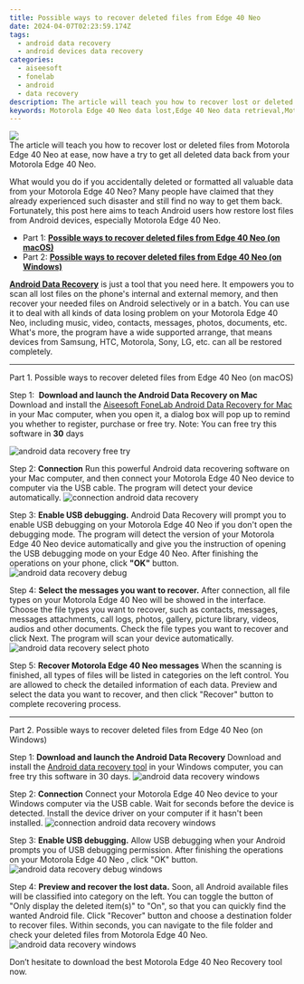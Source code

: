 ```yaml
---
title: Possible ways to recover deleted files from Edge 40 Neo
date: 2024-04-07T02:23:59.174Z
tags: 
  - android data recovery
  - android devices data recovery
categories: 
  - aiseesoft
  - fonelab
  - android
  - data recovery
description: The article will teach you how to recover lost or deleted files from Motorola Edge 40 Neo at ease, now have a try to get all deleted data back from your Motorola Edge 40 Neo.
keywords: Motorola Edge 40 Neo data lost,Edge 40 Neo data retrieval,Motorola files lost,Motorola data retrieval,Motorola Edge 40 Neo data retrieval,Motorola Edge 40 Neo files lost,my data deleted from Motorola how to undo data,how do i recover data on Motorola Edge 40 Neo,restore data when deleted in Motorola Edge 40 Neo,Motorola Edge 40 Neo delete data recover,Motorola Edge 40 Neo all data delete,how to restore your files from Motorola
---
```


<img src="https://img0mobiles.techidaily.com/images/best-assets/devices/motorola/motorola-edge-40-neo/2.jpg" class="atpl-imgstyle"  />

<div class="atpl-content atpl-for-fonelab-android recover-data">

<div class="atpl-post-description-part-1">
The article will teach you how to recover lost or deleted files from Motorola Edge 40 Neo at ease, now have a try to get all deleted data back from your Motorola Edge 40 Neo.
</div>
<div class="atpl-post-device-model-description">

</div>




<div class="atpl-post-description-part-2">
<div class="tpl-content-sub-paragraph-normal">
  <p>
    What would you do if you accidentally deleted or formatted all valuable data from your Motorola Edge 40 Neo? Many people have claimed that they already experienced such disaster and still find no way to get them back. Fortunately, this post here aims to teach Android users how restore lost files from Android devices, especially Motorola Edge 40 Neo.
  </p>
</div>
</div>


<ul>
  <li>Part 1: <strong><a href="#p1">Possible ways to recover deleted files from Edge 40 Neo (on macOS)</a></strong></li>
  <li>Part 2: <strong><a href="#p2">Possible ways to recover deleted files from Edge 40 Neo (on Windows)</a></strong></li>
</ul>


<div class="atpl-post-description-part-3">
<div class="tpl-content-sub-paragraph-normal">
  <p>
    <a href="https://tools.techidaily.com/aiseesoft-android-data-recovery/" ><strong>Android Data Recovery</strong></a> is just a tool that you need here. It empowers you to scan all lost files on the phone's internal and external memory, and then recover your needed files on Android selectively or in a batch. You can use it to deal with all kinds of data losing problem on your Motorola Edge 40 Neo, including music, video, contacts, messages, photos, documents, etc. What's more, the program have a wide supported arrange, that means devices from Samsung, HTC, Motorola, Sony, LG, etc. can all be restored completely.
  </p>
</div>
</div>


<!-- Part 1 -->
<a id="p1" name="p1" ></a><hr>

<div>
  <span class="atpl-step-part-style">Part 1. Possible ways to recover deleted files from Edge 40 Neo (on macOS)</span>
</div>  

<span class="atpl-stepstyle-a"><span>Step 1: </span></span> <strong>Download and launch the Android Data Recovery on Mac</strong>
Download and install the <a href="https://tools.techidaily.com/aiseesoft-android-data-recovery-for-mac/" >Aiseesoft FoneLab Android Data Recovery for Mac</a> in your Mac computer, when you open it, a dialog box will pop up to remind you whether to register, purchase or free try.
Note: You can free try this software in <strong>30</strong> days

<img src="https://tools.techidaily.com/images/apps/aiseesoft/android-data-recovery/mac-free-try.png" class="atpl-imgstyle" alt="android data recovery free try" />

<span class="atpl-stepstyle-a"><span>Step 2: </span></span> <strong>Connection</strong>
Run this powerful Android data recovering software on your Mac computer, and then connect your Motorola Edge 40 Neo device to computer via the USB cable. The program will detect your device automatically.
<img src="https://tools.techidaily.com/images/apps/aiseesoft/android-data-recovery/mac-connection-interface.jpg" class="atpl-imgstyle" alt="connection android data recovery" />

<span class="atpl-stepstyle-a"><span>Step 3: </span></span> <strong>Enable USB debugging.</strong>
Android Data Recovery will prompt you to enable USB debugging on your Motorola Edge 40 Neo  if you don't open the debugging mode. The program will detect the version of your Motorola Edge 40 Neo device automatically and give you the instruction of opening the USB debugging mode on your Edge 40 Neo. After finishing the operations on your phone, click <strong>"OK"</strong> button.
<img src="https://tools.techidaily.com/images/apps/aiseesoft/android-data-recovery/mac-android-usb-debug.jpg"  class="atpl-imgstyle" alt="android data recovery debug" />

<span class="atpl-stepstyle-a"><span>Step 4: </span></span> <strong>Select the messages you want to recover.</strong>
After connection, all file types on your Motorola Edge 40 Neo will be showed in the interface. Choose the file types you want to recover, such as contacts, messages, messages attachments, call logs, photos, gallery, picture library, videos, audios and other documents. Check the file types you want to recover and click Next. The program will scan your device automatically.
<img src="https://tools.techidaily.com/images/apps/aiseesoft/android-data-recovery/mac-choose-type-photos.jpg" class="atpl-imgstyle" alt="android data recovery select photo" />

<span class="atpl-stepstyle-a"><span>Step 5: </span></span> <strong>Recover Motorola Edge 40 Neo messages</strong>
When the scanning is finished, all types of files will be listed in categories on the left control. You are allowed to check the detailed information of each data. Preview and select the data you want to recover, and then click "Recover" button to complete recovering process.


<a id="p2" name="p2"></a><hr>

<!-- Part 2 -->
<div>
  <span class="atpl-step-part-style">Part 2. Possible ways to recover deleted files from Edge 40 Neo (on Windows)</span>
</div>

<span class="atpl-stepstyle-a"><span>Step 1: </span></span> <strong>Download and launch the Android Data Recovery</strong>
Download and install the <a href="https://tools.techidaily.com/aiseesoft-android-data-recovery-for-win/" >Android data recovery tool</a> in your Windows computer, you can free try this software in 30 days.
<img src="https://tools.techidaily.com/images/apps/aiseesoft/android-data-recovery/win-start-interface.png"  class="atpl-imgstyle" alt="android data recovery windows" />

<span class="atpl-stepstyle-a"><span>Step 2: </span></span> <strong>Connection</strong>
Connect your Motorola Edge 40 Neo device to your Windows computer via the USB cable. Wait for seconds before the device is detected. Install the device driver on your computer if it hasn't been installed.
<img src="https://tools.techidaily.com/images/apps/aiseesoft/android-data-recovery/win-connection-interface.png" class="atpl-imgstyle" alt="connection android data recovery windows" />

<span class="atpl-stepstyle-a"><span>Step 3: </span></span> <strong>Enable USB debugging.</strong>
Allow USB debugging when your Android prompts you of USB debugging permission. After finishing the operations on your Motorola Edge 40 Neo , click "OK" button.
<img src="https://tools.techidaily.com/images/apps/aiseesoft/android-data-recovery/win-android-usb-debug.png" class="atpl-imgstyle" alt="android data recovery debug windows" />

<span class="atpl-stepstyle-a"><span>Step 4: </span></span> <strong>Preview and recover the lost data.</strong>
Soon, all Android available files will be classified into category on the left. You can toggle the button of "Only display the deleted item(s)" to "On", so that you can quickly find the wanted Android file. Click "Recover" button and choose a destination folder to recover files. Within seconds, you can navigate to the file folder and check your deleted files from Motorola Edge 40 Neo.
<img src="https://tools.techidaily.com/images/apps/aiseesoft/android-data-recovery/win-recover-photos.png" class="atpl-imgstyle" alt="android data recovery windows" />

<div class="atpl-post-description-part-4">
<div class="tpl-content-sub-paragraph-normal">
    <p>
        Don’t hesitate to download the best Motorola Edge 40 Neo Recovery tool now.
    </p>
</div>
</div>


<ins class="adsbygoogle"
     style="display:block"
     data-ad-client="ca-pub-7571918770474297"
     data-ad-slot="8358498916"
     data-ad-format="auto"
     data-full-width-responsive="true"></ins>



</div>
<ins class="adsbygoogle"
    style="display:block"
    data-ad-format="autorelaxed"
    data-ad-client="ca-pub-7571918770474297"
    data-ad-slot="1223367746"></ins>
